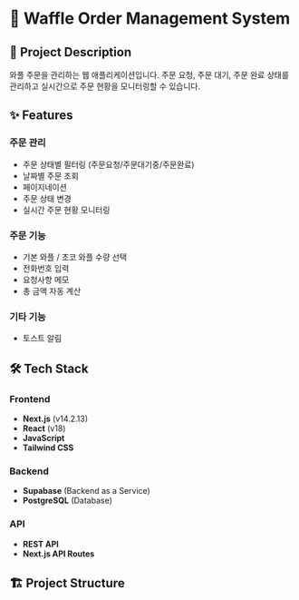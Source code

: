 # 🧇 Waffle Order Management System

## 📝 Project Description
와플 주문을 관리하는 웹 애플리케이션입니다. 주문 요청, 주문 대기, 주문 완료 상태를 관리하고 실시간으로 주문 현황을 모니터링할 수 있습니다.

## ✨ Features

### 주문 관리
- 주문 상태별 필터링 (주문요청/주문대기중/주문완료)
- 날짜별 주문 조회
- 페이지네이션
- 주문 상태 변경
- 실시간 주문 현황 모니터링

### 주문 기능
- 기본 와플 / 초코 와플 수량 선택
- 전화번호 입력
- 요청사항 메모
- 총 금액 자동 계산

### 기타 기능
- 토스트 알림

## 🛠 Tech Stack

### Frontend
- **Next.js** (v14.2.13)
- **React** (v18)
- **JavaScript**
- **Tailwind CSS**

### Backend
- **Supabase** (Backend as a Service)
- **PostgreSQL** (Database)

### API
- **REST API**
- **Next.js API Routes**

## 🏗 Project Structure